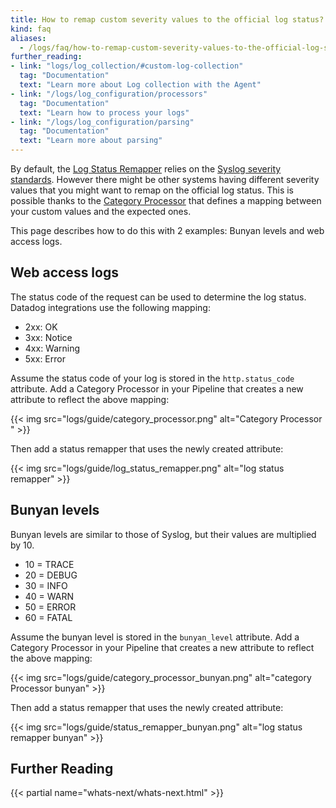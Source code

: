 ```yaml
---
title: How to remap custom severity values to the official log status?
kind: faq
aliases:
  - /logs/faq/how-to-remap-custom-severity-values-to-the-official-log-status
further_reading:
- link: "logs/log_collection/#custom-log-collection"
  tag: "Documentation"
  text: "Learn more about Log collection with the Agent"
- link: "/logs/log_configuration/processors"
  tag: "Documentation"
  text: "Learn how to process your logs"
- link: "/logs/log_configuration/parsing"
  tag: "Documentation"
  text: "Learn more about parsing"
---
```


By default, the [Log Status Remapper][1] relies on the [Syslog severity standards][2].
However there might be other systems having different severity values that you might want to remap on the official log status.
This is possible thanks to the [Category Processor][3] that defines a mapping between your custom values and the expected ones.

This page describes how to do this with 2 examples: Bunyan levels and web access logs.

## Web access logs

The status code of the request can be used to determine the log status. Datadog integrations use the following mapping:

* 2xx: OK
* 3xx: Notice
* 4xx: Warning
* 5xx: Error

Assume the status code of your log is stored in the `http.status_code` attribute.
Add a Category Processor in your Pipeline that creates a new attribute to reflect the above mapping:

{{< img src="logs/guide/category_processor.png" alt="Category Processor "  >}}

Then add a status remapper that uses the newly created attribute:

{{< img src="logs/guide/log_status_remapper.png" alt="log status remapper"  >}}

## Bunyan levels

Bunyan levels are similar to those of Syslog, but their values are multiplied by 10.

* 10 = TRACE
* 20 = DEBUG
* 30 = INFO
* 40 = WARN
* 50 = ERROR
* 60 = FATAL

Assume the bunyan level is stored in the `bunyan_level` attribute.
Add a Category Processor in your Pipeline that creates a new attribute to reflect the above mapping:

{{< img src="logs/guide/category_processor_bunyan.png" alt="category Processor bunyan"  >}}

Then add a status remapper that uses the newly created attribute:

{{< img src="logs/guide/status_remapper_bunyan.png" alt="log status remapper bunyan"  >}}

## Further Reading

{{< partial name="whats-next/whats-next.html" >}}

[1]: /logs/log_configuration/processors/#log-status-remapper
[2]: https://en.wikipedia.org/wiki/Syslog#Severity_level
[3]: /logs/log_configuration/processors/#category-processor
